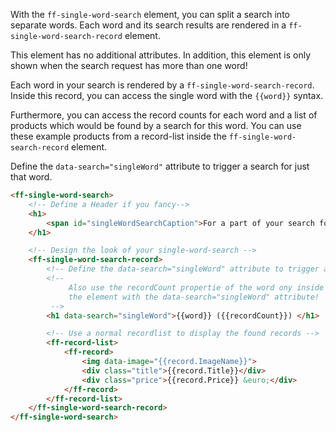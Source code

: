 With the `ff-single-word-search` element, you can split a search into separate words. Each word and its search results are rendered in a `ff-single-word-search-record` element.

This element has no additional attributes. In addition, this element is only shown when the search request has more than one word!

Each word in your search is rendered by a `ff-single-word-search-record`. Inside this record, you can access the single word with the `{{word}}` syntax.

Furthermore, you can access the record counts for each word and a list of products which would be found by a search for this word. You can use these example products from a record-list inside the `ff-single-word-search-record` element.

Define the `data-search="singleWord"` attribute to trigger a search for just that word.

```html
<ff-single-word-search>
    <!-- Define a Header if you fancy-->
    <h1>
        <span id="singleWordSearchCaption">For a part of your search following products could be found:</span>
    </h1>

    <!-- Design the look of your single-word-search -->
    <ff-single-word-search-record>
        <!-- Define the data-search="singleWord" attribute to trigger a search for just that word -->
        <!--
             Also use the recordCount propertie of the word ony inside
             the element with the data-search="singleWord" attribute!
         -->
        <h1 data-search="singleWord">{{word}} ({{recordCount}}) </h1>

        <!-- Use a normal recordlist to display the found records -->
        <ff-record-list>
            <ff-record>
                <img data-image="{{record.ImageName}}">
                <div class="title">{{record.Title}}</div>
                <div class="price">{{record.Price}} &euro;</div>
            </ff-record>
        </ff-record-list>
    </ff-single-word-search-record>
</ff-single-word-search>
```
